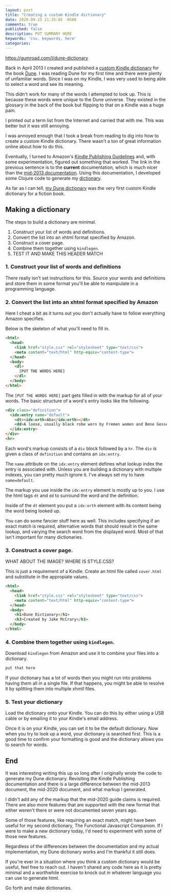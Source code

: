 ```yaml
---
layout: post
title: "Creating a custom Kindle dictionary"
date: 2020-09-25 21:35:05 -0500
comments: true
published: false
description: PUT SUMMARY HERE 
keywords: 'csv, keywords, here'
categories: 
---
```


https://gumroad.com/l/dune-dictionary

Back in April 2013 I created and published a [custom Kindle dictionary](https://gumroad.com/l/dune-dictionary) for the book [Dune](http://www.amazon.com/gp/product/B00B7NPRY8/ref=as_li_tl?ie=UTF8&camp=1789&creative=390957&creativeASIN=B00B7NPRY8&linkCode=as2&tag=jakemccrary08-20&linkId=LC2NFEXWA7JXW57B).
I was reading Dune for my first time and there were plenty of unfamiliar words.
Since I was on my Kindle, I was very used to being able to select a word and see its meaning.

This didn't work for many of the words I attempted to look up.
This is because these words were unique to the Dune universe.
They existed in the glossary in the back of the book but flipping to that on a Kindle was a huge pain.

I printed out a term list from the Internet and carried that with me.
This was better but it was still annoying.

I was annoyed enough that I took a break from reading to dig into how to create a custom Kindle dictionary.
There wasn't a ton of great information online about how to do this.

Eventually, I turned to Amazon's [Kindle Publishing Guidelines](https://s3.amazonaws.com/kindlegen/AmazonKindlePublishingGuidelines.pdf) and, with some experimentation, figured out something that worked.
The link in the previous sentence is to the **current** documentation, which is much nicer than the [mid-2013 documentation](https://web.archive.org/web/20130408183149/http://s3.amazonaws.com/kindlegen/AmazonKindlePublishingGuidelines.pdf).
Using this documentation, I developed some Clojure code to generate my [dictionary](https://gumroad.com/l/dune-dictionary).

As far as I can tell, [my Dune dictionary](https://gumroad.com/l/dune-dictionary) was the very first custom Kindle dictionary for a fiction book.

## Making a dictionary

The steps to build a dictionary are minimal.

1. Construct your list of words and definitions.
1. Convert the list into an xhtml format specified by Amazon.
1. Construct a cover page.
1. Combine them together using `kindlegen`.
1. TEST IT AND MAKE THIS HEADER MATCH

### 1. Construct your list of words and definitions

There really isn't set instructions for this.
Source your words and definitions and store them in some format you'll be able to manipulate in a programming language.

### 2. Convert the list into an xhtml format specified by Amazon

Here I cheat a bit as it turns out you don't actually have to follow everything Amazon specifies.

Below is the skeleton of what you'll need to fill in.

```html
<html>
  <head>
    <link href="style.css" rel="stylesheet" type="text/css">
    <meta content="text/html" http-equiv="content-type">
  </head>
  <body>
    <dl>
      [PUT THE WORDS HERE]
    </dl>
  </body>
</html>
```

The `[PUT THE WORDS HERE]` part gets filled in with the markup for all of your words.
The basic structure of a word's entry looks like the following.

```html
<div class="definition">
  <idx:entry name="default">
    <dt><idx:orth>Aba</idx:orth></dt>
    <dd>A loose, usually black robe worn by Fremen women and Bene Gesserit sisters.</dd>
  </idx:entry>
</div>
<hr>
```

Each word's markup consists of a `div` block followed by a `hr`.
The `div` is given a class of `definition` and contains an `idx:entry`.

The `name` attribute on the `idx:entry` element defines what lookup index the entry is associated with.
Unless you are building a dictionary with multiple indexes, you can pretty much ignore it.
I've always set my to have `name=default`.

The markup you use inside the `idx:entry` element is mostly up to you.
I use the html tags `dt` and `dd` to surround the word and the definition.

Inside of the `dt` element you put a `idx:orth` element with its content being the word being looked up.

You can do some fancier stuff here as well.
This includes specifying if an exact match is required, alternative words that should result in the same lookup, and varying the search word from the displayed word.
Most of that isn't important for many dictionaries.

### 3. Construct a cover page.

WHAT ABOUT THE IMAGE? WHERE IS STYLE.CSS?

This is just a requirement of a Kindle.
Create an html file called `cover.html` and substitute in the appropiate values.

```html
<html>
  <head>
    <link href="style.css" rel="stylesheet" type="text/css">
    <meta content="text/html" http-equiv="content-type">
  </head>
  <body>
    <h1>Dune Dictionary</h1>
    <h3>Created by Jake McCrary</h3>
  </body>
</html>
```

### 4. Combine them together using `kindlegen`.

Download `kindlegen` from Amazon and use it to combine your files into a dictionary.

```bash
put that here
```

If your dictionary has a lot of words then you might run into problems having them all in a single file.
If that happens, you might be able to resolve it by splitting them into multiple xhmtl files.

### 5. Test your dictionary

Load the dictionary onto your Kindle.
You can do this by either using a USB cable or by emailing it to your Kindle's email address.

Once it is on your Kindle, you can set it to be the default dictionary.
Now when you try to look up a word, your dictionary is searched first.
This is a good time to confirm your formatting is good and the dictionary allows you to search for words.

## End

It was interesting writing this up so long after I originally wrote the code to generate my Dune dictionary.
Revisiting the Kindle Publishing documentation and there is a large difference between the mid-2013 document, the mid-2020 document, and what markup I generated.

I didn't add any of the markup that the mid-2020 guide claims is required.
There are also more features that are supported with the new format that either weren't there or were not documented seven years ago.

Some of those features, like requiring an exact match, might have been useful for my second dictionary, The Functional Javascript Companion.
If I were to make a new dictionary today, I'd need to experiment with some of those new features.

Regardless of the differences between the documentation and my actual implementation, my Dune dictionary works and I'm thankful it still does.

If you're ever in a situation where you think a custom dictionary would be useful, feel free to reach out.
I haven't shared any code here as it is pretty minimal and a worthwhile exercise to knock out in whatever language you can use to generate html.

Go forth and make dictionaries.

